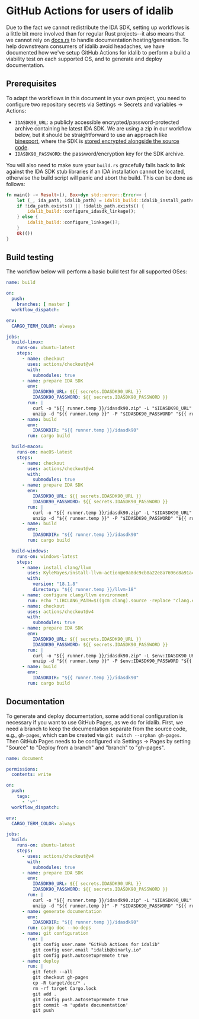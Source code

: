 # GitHub Actions for users of idalib

Due to the fact we cannot redistribute the IDA SDK, setting up workflows is a
little bit more involved than for regular Rust projects--it also means that we
cannot rely on [docs.rs](https://docs.rs) to handle documentation
hosting/generation. To help downstream consumers of idalib avoid headaches, we
have documented how we've setup GitHub Actions for idalib to perform a build a
viability test on each supported OS, and to generate and deploy documentation.

## Prerequisites

To adapt the workflows in this document in your own project, you need to
configure two repository secrets via Settings -> Secrets and variables ->
Actions:

- `IDASDK90_URL`: a publicly accessible encrypted/password-protected archive
  containing he latest IDA SDK. We are using a zip in our workflow below, but
  it should be straightforward to use an approach like
  [binexport](https://github.com/google/binexport/blob/23619ba62d88b3b93615d28fe3033489d12b38ac/.github/workflows/cmake.yml#L25),
  where the SDK is [stored encrypted alongside the source
  code](https://github.com/google/binexport/tree/main/ida/idasdk).
- `IDASDK90_PASSWORD`: the password/encryption key for the SDK archive.

You will also need to make sure your `build.rs` gracefully falls back to link
against the IDA SDK stub libraries if an IDA installation cannot be located,
otherwise the build script will panic and abort the build. This can be done as
follows:

```rust
fn main() -> Result<(), Box<dyn std::error::Error>> {
    let (_, ida_path, idalib_path) = idalib_build::idalib_install_paths_with(false);
    if !ida_path.exists() || !idalib_path.exists() {
        idalib_build::configure_idasdk_linkage();
    } else {
        idalib_build::configure_linkage()?;
    }
    Ok(())
}
```

## Build testing

The workflow below will perform a basic build test for all supported OSes:

```yml
name: build

on:
  push:
    branches: [ master ]
  workflow_dispatch:

env:
  CARGO_TERM_COLOR: always

jobs:
  build-linux:
    runs-on: ubuntu-latest
    steps:
      - name: checkout
        uses: actions/checkout@v4
        with:
          submodules: true
      - name: prepare IDA SDK
        env:
          IDASDK90_URL: ${{ secrets.IDASDK90_URL }}
          IDASDK90_PASSWORD: ${{ secrets.IDASDK90_PASSWORD }}
        run: |
          curl -o "${{ runner.temp }}/idasdk90.zip" -L "$IDASDK90_URL"
          unzip -d "${{ runner.temp }}" -P "$IDASDK90_PASSWORD" "${{ runner.temp }}/idasdk90.zip"
      - name: build
        env:
          IDASDKDIR: "${{ runner.temp }}/idasdk90"
        run: cargo build

  build-macos:
    runs-on: macOS-latest
    steps:
      - name: checkout
        uses: actions/checkout@v4
        with:
          submodules: true
      - name: prepare IDA SDK
        env:
          IDASDK90_URL: ${{ secrets.IDASDK90_URL }}
          IDASDK90_PASSWORD: ${{ secrets.IDASDK90_PASSWORD }}
        run: |
          curl -o "${{ runner.temp }}/idasdk90.zip" -L "$IDASDK90_URL"
          unzip -d "${{ runner.temp }}" -P "$IDASDK90_PASSWORD" "${{ runner.temp }}/idasdk90.zip"
      - name: build
        env:
          IDASDKDIR: "${{ runner.temp }}/idasdk90"
        run: cargo build

  build-windows:
    runs-on: windows-latest
    steps:
      - name: install clang/llvm
        uses: KyleMayes/install-llvm-action@e0a8dc9cb8a22e8a7696e8a91a4e9581bec13181
        with:
          version: "18.1.8"
          directory: "${{ runner.temp }}/llvm-18"
      - name: configure clang/llvm environment
        run: echo "LIBCLANG_PATH=$((gcm clang).source -replace "clang.exe")" >> $env:GITHUB_ENV
      - name: checkout
        uses: actions/checkout@v4
        with:
          submodules: true
      - name: prepare IDA SDK
        env:
          IDASDK90_URL: ${{ secrets.IDASDK90_URL }}
          IDASDK90_PASSWORD: ${{ secrets.IDASDK90_PASSWORD }}
        run: |
          curl -o "${{ runner.temp }}/idasdk90.zip" -L $env:IDASDK90_URL
          unzip -d "${{ runner.temp }}" -P $env:IDASDK90_PASSWORD "${{ runner.temp }}/idasdk90.zip"
      - name: build
        env:
          IDASDKDIR: "${{ runner.temp }}/idasdk90"
        run: cargo build

```

## Documentation

To generate and deploy documentation, some additional configuration is
necessary if you want to use GitHub Pages, as we do for idalib. First, we need
a branch to keep the documentation separate from the source code, e.g.,
`gh-pages`, which can be created via `git switch --orphan gh-pages`. Then
GitHub Pages needs to be configured via Settings -> Pages by setting "Source"
to "Deploy from a branch" and "branch" to "gh-pages".

```yml
name: document

permissions:
  contents: write

on:
  push:
    tags:
      - 'v*'
  workflow_dispatch:

env:
  CARGO_TERM_COLOR: always

jobs:
  build:
    runs-on: ubuntu-latest
    steps:
      - uses: actions/checkout@v4
        with:
          submodules: true
      - name: prepare IDA SDK
        env:
          IDASDK90_URL: ${{ secrets.IDASDK90_URL }}
          IDASDK90_PASSWORD: ${{ secrets.IDASDK90_PASSWORD }}
        run: |
          curl -o "${{ runner.temp }}/idasdk90.zip" -L "$IDASDK90_URL"
          unzip -d "${{ runner.temp }}" -P "$IDASDK90_PASSWORD" "${{ runner.temp }}/idasdk90.zip"
      - name: generate documentation
        env:
          IDASDKDIR: "${{ runner.temp }}/idasdk90"
        run: cargo doc --no-deps
      - name: git configuration
        run: |
          git config user.name "GitHub Actions for idalib"
          git config user.email "idalib@binarly.io"
          git config push.autosetupremote true
      - name: deploy
        run: |
          git fetch --all
          git checkout gh-pages
          cp -R target/doc/* .
          rm -rf target Cargo.lock
          git add .
          git config push.autosetupremote true
          git commit -m 'update documentation'
          git push
```
